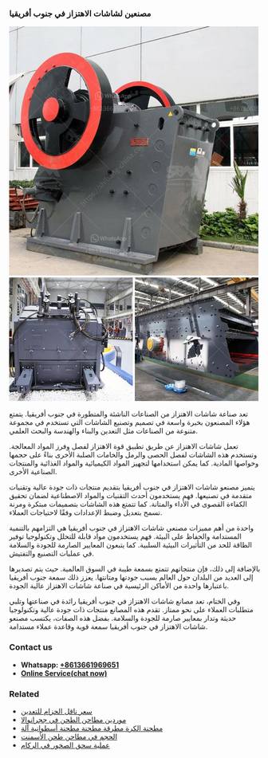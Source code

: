 <h3>مصنعين لشاشات الاهتزاز في جنوب أفريقيا</h3><img src='1701853929.jpg' alt=''><p>تعد صناعة شاشات الاهتزاز من الصناعات الناشئة والمتطورة في جنوب أفريقيا. يتمتع هؤلاء المصنعون بخبرة واسعة في تصميم وتصنيع الشاشات التي تستخدم في مجموعة متنوعة من الصناعات مثل التعدين والبناء والهندسة والبحث العلمي.</p><p>تعمل شاشات الاهتزاز عن طريق تطبيق قوة الاهتزاز لفصل وفرز المواد المعالجة. وتستخدم هذه الشاشات لفصل الحصى والرمل والخامات الصلبة الأخرى بناءً على حجمها وخواصها المادية. كما يمكن استخدامها لتجهيز المواد الكيميائية والمواد الغذائية والمنتجات الصناعية الأخرى.</p><p>يتميز مصنعو شاشات الاهتزاز في جنوب أفريقيا بتقديم منتجات ذات جودة عالية وتقنيات متقدمة في تصنيعها. فهم يستخدمون أحدث التقنيات والمواد الاصطناعية لضمان تحقيق الكفاءة القصوى في الأداء والمتانة. كما تتمتع هذه الشاشات بتصميمات مبتكرة ومرنة تسمح بتعديل وضبط الإعدادات وفقًا لاحتياجات العملاء.</p><p>واحدة من أهم مميزات مصنعي شاشات الاهتزاز في جنوب أفريقيا هي التزامهم بالتنمية المستدامة والحفاظ على البيئة. فهم يستخدمون مواد قابلة للتحلل وتكنولوجيا توفير الطاقة للحد من التأثيرات البيئية السلبية. كما يتبعون المعايير الصارمة للجودة والسلامة في عمليات التصنيع والتفتيش.</p><p>بالإضافة إلى ذلك، فإن منتجاتهم تتمتع بسمعة طيبة في السوق العالمية. حيث يتم تصديرها إلى العديد من البلدان حول العالم بسبب جودتها ومتانتها. يعزز ذلك سمعة جنوب أفريقيا باعتبارها واحدة من الأماكن الرئيسية في صناعة شاشات الاهتزاز عالية الجودة.</p><p>وفي الختام، تعد مصانع شاشات الاهتزاز في جنوب أفريقيا رائدة في صناعتها وتلبي متطلبات العملاء على نحو ممتاز. تقدم هذه المصانع منتجات ذات جودة عالية وتكنولوجيا حديثة وتدار بمعايير صارمة للجودة والسلامة. بفضل هذه الصفات، يكتسب مصنعو شاشات الاهتزاز في جنوب أفريقيا سمعة قوية وقاعدة عملاء مستدامة.</p><h3>Contact us</h3><ul><li><strong>Whatsapp:&nbsp;<a href="https://wa.me/8613661969651">+8613661969651</a></strong></li><li><a href="https://swt.shibang-china.com/?git&amp;zhl&amp;مصنعين لشاشات الاهتزاز في جنوب أفريقيا"><strong>Online Service(chat now)</strong></a></li></ul><h3>Related</h3><ul><li><a href='سعر ناقل الحزام للتعدين.md'>سعر ناقل الحزام للتعدين</a></li><li><a href='موردين مطاحن الطحن في ججرانوالا.md'>موردين مطاحن الطحن في ججرانوالا</a></li><li><a href='مطحنة الكرة مطرقة مطحنة مطحنة أسطوانية آلة.md'>مطحنة الكرة مطرقة مطحنة مطحنة أسطوانية آلة</a></li><li><a href='الحجم في مطاحن طحن الأسمنت.md'>الحجم في مطاحن طحن الأسمنت</a></li><li><a href='عملية سحق الصخور في الركام.md'>عملية سحق الصخور في الركام</a></li></ul>